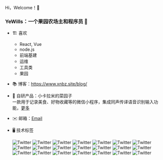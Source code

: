Hi，Welcome！👋

### YeWills：一个果园农场主和程序员 🚀
- 🏗 喜欢
  - React, Vue
  - node.js
  - 前端基建
  - 运维
  - 工具类
  - 果园
- 📚 博客：https://www.xnbz.site/blog/
- 🍉 自研产品：小卡拉米的菜园子<br>一款用于记录美食、好物收藏等的微信小程序，集成同声传译语音识别输入功能，[更多](https://www.xnbz.site/blog/2023/12/20/gzh/)
- ✉️ 邮箱：[Email](mailto:ybdt1201@gmail.com)

- 🖥️ 技术标签<br><br><img src="https://img.shields.io/badge/-React-61DAFB?style=flat-square&logo=React&logoColor=FFFFFF" alt="Twitter"> <img src="https://img.shields.io/badge/-Vue-4FC08D?style=flat-square&logo=Vue.js&logoColor=FFFFFF" alt="Twitter"> <img src="https://img.shields.io/badge/-Node-339933?style=flat-square&logo=Node.js&logoColor=FFFFFF" alt="Twitter"> <img src="https://img.shields.io/badge/-Webpack-8DD6F9?style=flat-square&logo=Webpack&logoColor=FFFFFF" alt="Twitter"> <img src="https://img.shields.io/badge/uniapp-orange" alt="Twitter"> <img src="https://img.shields.io/badge/ssr-orange" alt="Twitter"> <img src="https://img.shields.io/badge/-nuxt-00DC82?style=flat-square&logo=Nuxt.js&logoColor=FFFFFF" alt="Twitter"> <img src="https://img.shields.io/badge/umi-orange" alt="Twitter"> <img src="https://img.shields.io/badge/-%E4%BD%8E%E4%BB%A3%E7%A0%81-282C33?style=flat-square&logo=Lucid&logoColor=FFFFFF" alt="Twitter"> <img src="https://img.shields.io/badge/-TypeScript-3178C6?style=flat-square&logo=TypeScript&logoColor=FFFFFF" alt="Twitter"> <img src="https://img.shields.io/badge/-Koa-33333D?style=flat-square&logo=Koa&logoColor=FFFFFF" alt="Twitter"> <img src="https://img.shields.io/badge/-Express-000000?style=flat-square&logo=Express&logoColor=FFFFFF" alt="Twitter"> <img src="https://img.shields.io/badge/-lint%E7%B3%BB%E5%88%97-4B32C3?style=flat-square&logo=ESLint&logoColor=FFFFFF" alt="Twitter"> <img src="https://img.shields.io/badge/-Babel-F9DC3E?style=flat-square&logo=Babel&logoColor=FFFFFF" alt="Twitter"> <img src="https://img.shields.io/badge/-npm%20yarn%20pnpm-4B32C3?style=flat-square&logo=npm&logoColor=FFFFFF" alt="Twitter"> <img src="https://img.shields.io/badge/-Linux-FCC624?style=flat-square&logo=Linux&logoColor=FFFFFF" alt="Twitter"> <img src="https://img.shields.io/badge/-NGINX-009639?style=flat-square&logo=NGINX&logoColor=FFFFFF" alt="Twitter"> <img src="https://img.shields.io/badge/-Git-F05032?style=flat-square&logo=Git&logoColor=FFFFFF" alt="Twitter"> <img src="https://img.shields.io/badge/-MongoDB-47A248?style=flat-square&logo=MongoDB&logoColor=FFFFFF" alt="Twitter"> <img src="https://img.shields.io/badge/-%E5%9F%BA%E5%BB%BA-000000?style=flat-square&logo=Next.js&logoColor=FFFFFF" alt="Twitter"> <img src="https://img.shields.io/badge/-Verdaccio-4B5E40?style=flat-square&logo=Verdaccio&logoColor=FFFFFF" alt="Twitter"> 




